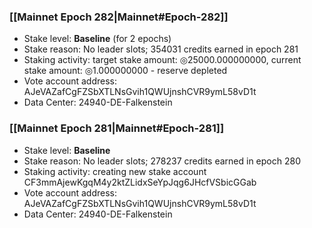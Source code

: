 ### [[Mainnet Epoch 282|Mainnet#Epoch-282]]
* Stake level: **Baseline** (for 2 epochs)
* Stake reason: No leader slots; 354031 credits earned in epoch 281
* Staking activity: target stake amount: ◎25000.000000000, current stake amount: ◎1.000000000 - reserve depleted
* Vote account address: AJeVAZafCgFZSbXTLNsGvih1QWUjnshCVR9ymL58vD1t
* Data Center: 24940-DE-Falkenstein
### [[Mainnet Epoch 281|Mainnet#Epoch-281]]
* Stake level: **Baseline**
* Stake reason: No leader slots; 278237 credits earned in epoch 280
* Staking activity: creating new stake account CF3mmAjewKgqM4y2ktZLidxSeYpJqg6JHcfVSbicGGab
* Vote account address: AJeVAZafCgFZSbXTLNsGvih1QWUjnshCVR9ymL58vD1t
* Data Center: 24940-DE-Falkenstein